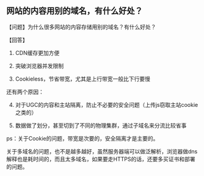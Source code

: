 ## 网站的内容用别的域名，有什么好处？

【问题】为什么很多网站的内容存储用别的域名？有什么好处？

【回答】

1. CDN缓存更加方便

2. 突破浏览器并发限制

3. Cookieless，节省带宽，尤其是上行带宽一般比下行要慢

还有两个原因：

4. 对于UGC的内容和主站隔离，防止不必要的安全问题（上传js窃取主站cookie之类的）

5. 数据做了划分，甚至切到了不同的物理集群，通过子域名来分流比较省事

ps：关于Cookie的问题，带宽是次要的，安全隔离才是主要的。

关于多域名的问题，也不是越多越好，虽然服务器端可以做泛解析，浏览器做dns解释也是耗时间的，而且太多域名，如果要走HTTPS的话，还要多买证书和部署的问题。